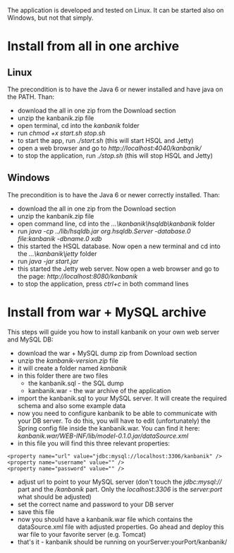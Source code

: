The application is developed and tested on Linux. It can be started also on Windows, but not that simply.

# Install from all in one archive #

## Linux ##

The precondition is to have the Java 6 or newer installed and have java on the PATH. Than:

  * download the all in one zip from the Download section
  * unzip the kanbanik.zip file
  * open terminal, cd into the _kanbanik_ folder
  * run _chmod +x start.sh stop.sh_
  * to start the app, run _./start.sh_ (this will start HSQL and Jetty)
  * open a web browser and go to _http://localhost:4040/kanbanik/_
  * to stop the application, run _./stop.sh_ (this will stop HSQL and Jetty)

## Windows ##

The precondition is to have the Java 6 or newer correctly installed.
Than:
  * download the all in one zip from the Download section
  * unzip the kanbanik.zip file
  * open command line, cd into the _...\kanbanik\hsqldb\kanbanik_ folder
  * run _java -cp ../lib/hsqldb.jar org.hsqldb.Server -database.0 file:kanbanik -dbname.0 xdb_
  * this started the HSQL database. Now open a new terminal and cd into the _...\kanbanik\jetty_ folder
  * run _java -jar start.jar_
  * this started the Jetty web server. Now open a web browser and go to the page: _http://localhost:8080/kanbanik_
  * to stop the application, press _ctrl+c_ in both command lines

# Install from war + MySQL archive #

This steps will guide you how to install kanbanik on your own web server and MySQL DB:
  * download the war + MySQL dump zip from Download section
  * unzip the _kanbanik-version.zip_ file
  * it will create a folder named _kanbanik_
  * in this folder there are two files
    * the kanbanik.sql - the SQL dump
    * kanbanik.war - the war archive of the application
  * import the kanbanik.sql to your MySQL server. It will create the required schema and also some example data
  * now you need to configure kanbanik to be able to communicate with your DB server. To do this, you will have to edit (unfortunately) the Spring config file inside the kanbanik.war. You can find it here: _kanbanik.war/WEB-INF/lib/model-0.1.0.jar/dataSource.xml_
  * in this file you will find this three relevant properties:
```
<property name="url" value="jdbc:mysql://localhost:3306/kanbanik" />
<property name="username" value="" />
<property name="password" value="" />
```
  * adjust url to point to your MySQL server (don't touch the _jdbc:mysql://_ part and the _/kanbanik_ part. Only the _localhost:3306_ is the _server:port_ what should be adjusted)
  * set the correct name and password to your DB server
  * save this file
  * now you should have a kanbanik.war file which contains the dataSource.xml file with adjusted properties. Go ahead and deploy this war file to your favorite server (e.g. Tomcat)
  * that's it - kanbanik should be running on yourServer:yourPort/kanbanik/